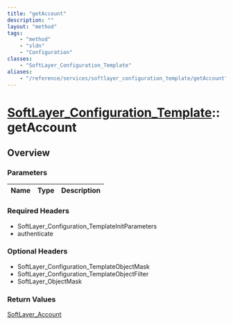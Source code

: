 ```yaml
---
title: "getAccount"
description: ""
layout: "method"
tags:
    - "method"
    - "sldn"
    - "Configuration"
classes:
    - "SoftLayer_Configuration_Template"
aliases:
    - "/reference/services/softlayer_configuration_template/getAccount"
---
```

# [SoftLayer_Configuration_Template](/reference/services/SoftLayer_Configuration_Template)::getAccount




## Overview 


### Parameters 
|Name | Type | Description |
| --- | --- | --- |


### Required Headers
* SoftLayer_Configuration_TemplateInitParameters
* authenticate

### Optional Headers
* SoftLayer_Configuration_TemplateObjectMask
* SoftLayer_Configuration_TemplateObjectFilter
* SoftLayer_ObjectMask

### Return Values
<a href='/reference/datatypes/SoftLayer_Account'>SoftLayer_Account </a>

